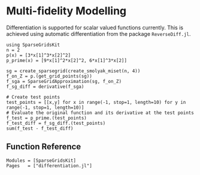 # Multi-fidelity Modelling
Differentiation is supported for scalar valued functions currently.
This is achieved using automatic differentiation from the package `ReverseDiff.jl`.

```@example diff
using SparseGridsKit
n = 2
p(x) = [3*x[1]^3*x[2]^2]
p_prime(x) = [9*x[1]^2*x[2]^2, 6*x[1]^3*x[2]]

sg = create_sparsegrid(create_smolyak_miset(n, 4))
f_on_Z = p.(get_grid_points(sg))
f_sga = SparseGridApproximation(sg, f_on_Z)
f_sg_diff = derivative(f_sga)

# Create test points
test_points = [[x,y] for x in range(-1, stop=1, length=10) for y in range(-1, stop=1, length=10)]
# Evaluate the original function and its derivative at the test points
f_test = p_prime.(test_points)
f_test_diff = f_sg_diff.(test_points)
sum(f_test - f_test_diff)
```

## Function Reference
```@autodocs
Modules = [SparseGridsKit]
Pages   = ["differentiation.jl"]
```